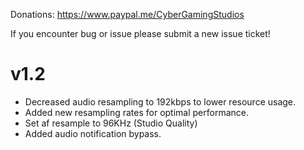 Donations:
https://www.paypal.me/CyberGamingStudios

If you encounter bug or issue please submit a new issue ticket!

# v1.2
- Decreased audio resampling to 192kbps to lower resource usage.
- Added new resampling rates for optimal performance.
- Set af resample to 96KHz (Studio Quality)
- Added audio notification bypass.
